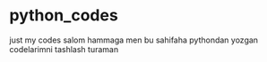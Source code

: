 # python_codes
just my codes
salom hammaga men bu sahifaha pythondan yozgan codelarimni tashlash turaman
